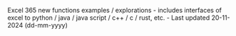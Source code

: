 Excel 365 new functions examples / explorations - includes interfaces of excel to python / java / java script / c++ / c / rust, etc. - Last updated 20-11-2024 (dd-mm-yyyy) 
